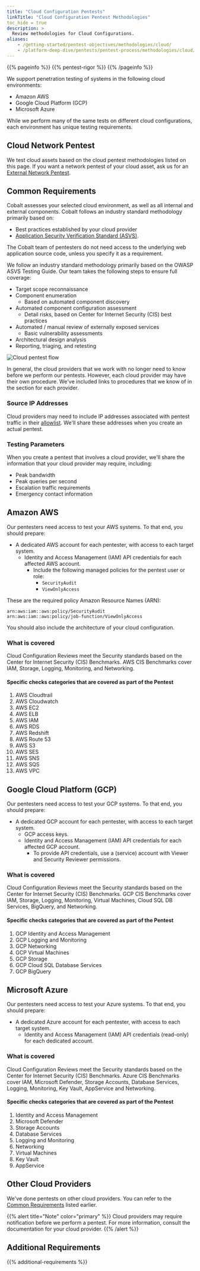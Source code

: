 ```yaml
---
title: "Cloud Configuration Pentests"
linkTitle: "Cloud Configuration Pentest Methodologies"
toc_hide = true
description: >
  Review methodologies for Cloud Configurations.
aliases:
    - /getting-started/pentest-objectives/methodologies/cloud/
    - /platform-deep-dive/pentests/pentest-process/methodologies/cloud/
---
```


{{% pageinfo %}}
{{% pentest-rigor %}}
{{% /pageinfo %}}

We support penetration testing of systems in the following cloud environments:

- Amazon AWS
- Google Cloud Platform (GCP)
- Microsoft Azure

While we perform many of the same tests on different cloud configurations, each environment
has unique testing requirements.

## Cloud Network Pentest
<!-- I cover needed content from
https://cobaltio.zendesk.com/hc/en-us/articles/360057567991-Cloud-Configuration-Review-VS-Cloud-Network-Pentest
here: -->

We test cloud assets based on the cloud pentest methodologies listed on this
page. If you want a network pentest of your cloud asset, ask us for an [External
Network Pentest](/methodologies/external-network/).

## Common Requirements

Cobalt assesses your selected cloud environment, as well as all internal and external components. Cobalt
follows an industry standard methodology primarily based on:

- Best practices established by your cloud provider
- [Application Security Verification Standard (ASVS)](/getting-started/glossary/#application-security-verification-standard-asvs).

The Cobalt team of pentesters do not need access to the underlying web application
source code, unless you specify it as a requirement.

We follow an industry standard methodology primarily based on the OWASP ASVS
Testing Guide. Our team takes the following steps to ensure full coverage:

- Target scope reconnaissance
- Component enumeration
  - Based on automated component discovery
- Automated component configuration assessment
  - Detail risks, based on Center for Internet Security (CIS) best practices
- Automated / manual review of externally exposed services
  - Basic vulnerability assessments
- Architectural design analysis
- Reporting, triaging, and retesting

![Cloud pentest flow](/gsg/CloudPentest.png)

In general, the cloud providers that we work with no longer need to know before
we perform our pentests. However, each cloud provider may have their own procedure.
We've included links to procedures that we know of in the section for each provider.

### Source IP Addresses

Cloud providers may need to include IP addresses associated with pentest traffic in
their [allowlist](/getting-started/glossary/#allowlist). We'll share these addresses when you
create an actual pentest.

### Testing Parameters

When you create a pentest that involves a cloud provider, we'll share the information
that your cloud provider may require, including:

- Peak bandwidth
- Peak queries per second
- Escalation traffic requirements
- Emergency contact information

## Amazon AWS

Our pentesters need access to test your AWS systems. To that end, you should prepare:

- A dedicated AWS account for each pentester, with access to each target system.
  - Identity and Access Management (IAM) API credentials for each affected AWS account.
    - Include the following managed policies for the pentest user or role:
      - `SecurityAudit`
      - `ViewOnlyAccess`

These are the required policy Amazon Resource Names (ARN):

```
arn:aws:iam::aws:policy/SecurityAudit
arn:aws:iam::aws:policy/job-function/ViewOnlyAccess
```

You should also include the architecture of your cloud configuration.

### What is covered

Cloud Configuration Reviews meet the Security standards based on the Center for Internet Security (CIS) Benchmarks. AWS CIS Benchmarks cover IAM, Storage, Logging, Monitoring, and Networking.

#### Specific checks categories that are covered as part of the Pentest

1. AWS Cloudtrail
2. AWS Cloudwatch
3. AWS EC2
4. AWS ELB
5. AWS IAM
6. AWS RDS
7. AWS Redshift
8. AWS Route 53
9. AWS S3
10. AWS SES
11. AWS SNS
12. AWS SQS
13. AWS VPC

## Google Cloud Platform (GCP)

Our pentesters need access to test your GCP systems. To that end, you should prepare:

- A dedicated GCP account for each pentester, with access to each target system.
  - GCP access keys.
  - Identity and Access Management (IAM) API credentials for each affected GCP account.
    - To provide API credentials, use a (service) account with Viewer and Security Reviewer
      permissions.

### What is covered

Cloud Configuration Reviews meet the Security standards based on the Center for Internet Security (CIS) Benchmarks. GCP CIS Benchmarks cover IAM, Storage, Logging, Monitoring, Virtual Machines, Cloud SQL DB Services, BigQuery, and Networking.

#### Specific checks categories that are covered as part of the Pentest

1. GCP Identity and Access Management
2. GCP Logging and Monitoring
3. GCP Networking
4. GCP Virtual Machines
5. GCP Storage
6. GCP Cloud SQL Database Services
7. GCP BigQuery

## Microsoft Azure

Our pentesters need access to test your Azure systems. To that end, you should prepare:
- A dedicated Azure account for each pentester, with access to each target system.
  - Identity and Access Management (IAM) API credentials (read-only) for each dedicated account.

### What is covered

Cloud Configuration Reviews meet the Security standards based on the Center for Internet Security (CIS) Benchmarks. Azure CIS Benchmarks cover IAM, Microsoft Defender, Storage Accounts, Database Services, Logging, Monitoring, Key Vault, AppService and Networking.

#### Specific checks categories that are covered as part of the Pentest

1. Identity and Access Management
2. Microsoft Defender
3. Storage Accounts
4. Database Services
5. Logging and Monitoring
6. Networking
7. Virtual Machines
8. Key Vault
9. AppService

## Other Cloud Providers

We've done pentests on other cloud providers. You can refer to the
[Common Requirements](#common-requirements) listed earlier.

{{% alert title="Note" color="primary" %}}
Cloud providers may require notification before we perform a pentest. For
more information, consult the documentation for your cloud provider.
{{% /alert %}}

## Additional Requirements

{{% additional-requirements %}}
